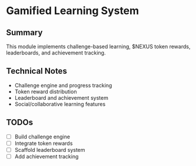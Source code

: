 # Gamified Learning System

## Summary
This module implements challenge-based learning, $NEXUS token rewards, leaderboards, and achievement tracking.

## Technical Notes
- Challenge engine and progress tracking
- Token reward distribution
- Leaderboard and achievement system
- Social/collaborative learning features

## TODOs
- [ ] Build challenge engine
- [ ] Integrate token rewards
- [ ] Scaffold leaderboard system
- [ ] Add achievement tracking
